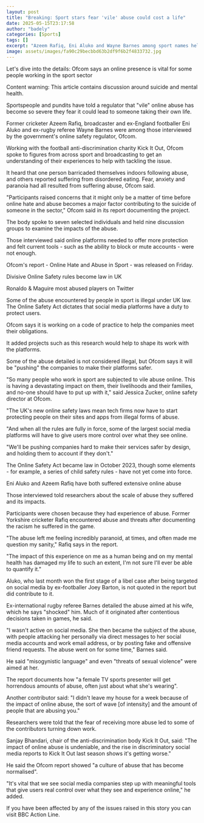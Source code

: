 ```yaml
---
layout: post
title: "Breaking: Sport stars fear 'vile' abuse could cost a life"
date: 2025-05-15T23:17:58
author: "badely"
categories: [Sports]
tags: []
excerpt: "Azeem Rafiq, Eni Aluko and Wayne Barnes among sport names helping Ofcom tackle online abuse."
image: assets/images/fa90c29becbbd63b2df9f6b2f4833732.jpg
---
```


Let's dive into the details: Ofcom says an online presence is vital for some people working in the sport sector

Content warning: This article contains discussion around suicide and mental health.

Sportspeople and pundits have told a regulator that "vile" online abuse has become so severe they fear it could lead to someone taking their own life.

Former cricketer Azeem Rafiq, broadcaster and ex-England footballer Eni Aluko and ex-rugby referee Wayne Barnes were among those interviewed by the government's online safety regulator, Ofcom.

Working with the football anti-discrimination charity Kick It Out, Ofcom spoke to  figures from across sport and broadcasting to get an understanding of their experiences to help with tackling the issue.

It heard that one person barricaded themselves indoors following abuse, and others reported suffering from disordered eating. Fear, anxiety and paranoia had all resulted from suffering abuse, Ofcom said.

"Participants raised concerns that it might only be a matter of time before online hate and abuse becomes a major factor contributing to the suicide of someone in the sector," Ofcom said in its report documenting the project.

The body spoke to seven selected individuals and held nine discussion groups to examine the impacts of the abuse.

Those interviewed said online platforms needed to offer more protection and felt current tools - such as the ability to block or mute accounts - were not enough.

Ofcom's report - Online Hate and Abuse in Sport - was released on Friday.

Divisive Online Safety rules become law in UK

Ronaldo & Maguire most abused players on Twitter

Some of the abuse encountered by people in sport is illegal under UK law. The Online Safety Act dictates that social media platforms have a duty to protect users.

Ofcom says it is working on a code of practice to help the companies meet their obligations.

It added projects such as this research would help to shape its work with the platforms.

Some of the abuse detailed is not considered illegal, but Ofcom says it will be "pushing" the companies to make their platforms safer.

"So many people who work in sport are subjected to vile abuse online. This is having a devastating impact on them, their livelihoods and their families, and no-one should have to put up with it," said Jessica Zucker, online safety director at Ofcom.

"The UK's new online safety laws mean tech firms now have to start protecting people on their sites and apps from illegal forms of abuse.

"And when all the rules are fully in force, some of the largest social media platforms will have to give users more control over what they see online.

"We'll be pushing companies hard to make their services safer by design, and holding them to account if they don't."

The Online Safety Act became law in October 2023, though some elements - for example, a series of child safety rules - have not yet come into force.

Eni Aluko and Azeem Rafiq have both suffered extensive online abuse

Those interviewed told researchers about the scale of abuse they suffered and its impacts.

Participants were chosen because they had experience of abuse. Former Yorkshire cricketer Rafiq encountered abuse and threats after documenting the racism he suffered in the game.

"The abuse left me feeling incredibly paranoid, at times, and often made me question my sanity," Rafiq says in the report.

"The impact of this experience on me as a human being and on my mental health has damaged my life to such an extent, I'm not sure I'll ever be able to quantify it."

Aluko, who last month won the first stage of a libel case after being targeted on social media by ex-footballer Joey Barton, is not quoted in the report but did contribute to it.

Ex-international rugby referee Barnes detailed the abuse aimed at his wife, which he says "shocked" him. Much of it originated after contentious decisions taken in games, he said.

"I wasn't active on social media. She then became the subject of the abuse, with people attacking her personally via direct messages to her social media accounts and work email address, or by posting fake and offensive friend requests. The abuse went on for some time," Barnes said.

He said "misogynistic language" and even "threats of sexual violence" were aimed at her.

The report documents how "a female TV sports presenter will get horrendous amounts of abuse, often just about what she's wearing".

Another contributor said: "I didn't leave my house for a week because of the impact of online abuse, the sort of wave [of intensity] and the amount of people that are abusing you."

Researchers were told that the fear of receiving more abuse led to some of the contributors turning down work.

Sanjay Bhandari, chair of the anti-discrimination body Kick It Out, said: "The impact of online abuse is undeniable, and the rise in discriminatory social media reports to Kick It Out last season shows it's getting worse."

He said the Ofcom report showed "a culture of abuse that has become normalised".

"It's vital that we see social media companies step up with meaningful tools that give users real control over what they see and experience online," he added.

If you have been affected by any of the issues raised in this story you can visit BBC Action Line.

